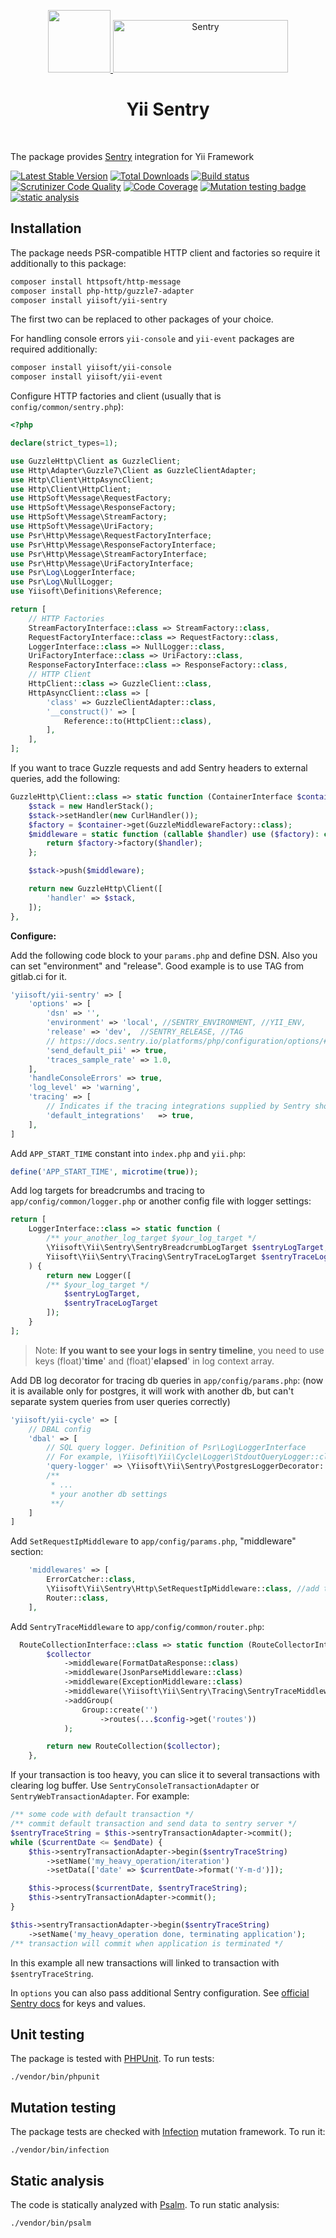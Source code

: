 <p align="center">
    <a href="https://github.com/yiisoft" target="_blank">
        <img src="https://yiisoft.github.io/docs/images/yii_logo.svg" height="100px">
    </a>
    <a href="https://sentry.io/" target="_blank">
      <img src="https://sentry-brand.storage.googleapis.com/sentry-wordmark-dark-280x84.png" alt="Sentry" width="280" height="84">
    </a>
    <h1 align="center">Yii Sentry</h1>
    <br>
</p>

The package provides [Sentry](https://sentry.io/) integration for Yii Framework

[![Latest Stable Version](https://poser.pugx.org/yiisoft/yii-sentry/v/stable.png)](https://packagist.org/packages/yiisoft/yii-sentry)
[![Total Downloads](https://poser.pugx.org/yiisoft/yii-sentry/downloads.png)](https://packagist.org/packages/yiisoft/yii-sentry)
[![Build status](https://github.com/yiisoft/yii-sentry/workflows/build/badge.svg)](https://github.com/yiisoft/yii-sentry/actions?query=workflow%3Abuild)
[![Scrutinizer Code Quality](https://scrutinizer-ci.com/g/yiisoft/yii-sentry/badges/quality-score.png?b=master)](https://scrutinizer-ci.com/g/yiisoft/yii-sentry/?branch=master)
[![Code Coverage](https://scrutinizer-ci.com/g/yiisoft/yii-sentry/badges/coverage.png?b=master)](https://scrutinizer-ci.com/g/yiisoft/yii-sentry/?branch=master)
[![Mutation testing badge](https://img.shields.io/endpoint?style=flat&url=https%3A%2F%2Fbadge-api.stryker-mutator.io%2Fgithub.com%2Fyiisoft%2Fyii-sentry%2Fmaster)](https://dashboard.stryker-mutator.io/reports/github.com/yiisoft/yii-sentry/master)
[![static analysis](https://github.com/yiisoft/yii-sentry/workflows/static%20analysis/badge.svg)](https://github.com/yiisoft/yii-sentry/actions?query=workflow%3A%22static+analysis%22)

## Installation

The package needs PSR-compatible HTTP client and factories so require it additionally to this package:

```bash
composer install httpsoft/http-message
composer install php-http/guzzle7-adapter
composer install yiisoft/yii-sentry
```

The first two can be replaced to other packages of your choice.

For handling console errors `yii-console` and `yii-event` packages are required additionally:

```bash
composer install yiisoft/yii-console
composer install yiisoft/yii-event
```

Configure HTTP factories and client (usually that is `config/common/sentry.php`):

```php
<?php

declare(strict_types=1);

use GuzzleHttp\Client as GuzzleClient;
use Http\Adapter\Guzzle7\Client as GuzzleClientAdapter;
use Http\Client\HttpAsyncClient;
use Http\Client\HttpClient;
use HttpSoft\Message\RequestFactory;
use HttpSoft\Message\ResponseFactory;
use HttpSoft\Message\StreamFactory;
use HttpSoft\Message\UriFactory;
use Psr\Http\Message\RequestFactoryInterface;
use Psr\Http\Message\ResponseFactoryInterface;
use Psr\Http\Message\StreamFactoryInterface;
use Psr\Http\Message\UriFactoryInterface;
use Psr\Log\LoggerInterface;
use Psr\Log\NullLogger;
use Yiisoft\Definitions\Reference;

return [
    // HTTP Factories
    StreamFactoryInterface::class => StreamFactory::class,
    RequestFactoryInterface::class => RequestFactory::class,
    LoggerInterface::class => NullLogger::class,
    UriFactoryInterface::class => UriFactory::class,
    ResponseFactoryInterface::class => ResponseFactory::class,
    // HTTP Client
    HttpClient::class => GuzzleClient::class,
    HttpAsyncClient::class => [
        'class' => GuzzleClientAdapter::class,
        '__construct()' => [
            Reference::to(HttpClient::class),
        ],
    ],
];
```

If you want to trace Guzzle requests and add Sentry headers to external queries, add the following:

```php 
GuzzleHttp\Client::class => static function (ContainerInterface $container) {
    $stack = new HandlerStack();
    $stack->setHandler(new CurlHandler());
    $factory = $container->get(GuzzleMiddlewareFactory::class);
    $middleware = static function (callable $handler) use ($factory): callable {
        return $factory->factory($handler);
    };

    $stack->push($middleware);

    return new GuzzleHttp\Client([
        'handler' => $stack,
    ]);
},
```


**Configure:**

Add the following code block to your `params.php` and define DSN. Also you can set "environment" and "release". Good example is to use TAG from gitlab.ci for it.
```php 
'yiisoft/yii-sentry' => [
    'options' => [
        'dsn' => '',
        'environment' => 'local', //SENTRY_ENVIRONMENT, //YII_ENV,
        'release' => 'dev',  //SENTRY_RELEASE, //TAG
        // https://docs.sentry.io/platforms/php/configuration/options/#send-default-pii
        'send_default_pii' => true,
        'traces_sample_rate' => 1.0,
    ],
    'handleConsoleErrors' => true,
    'log_level' => 'warning',
    'tracing' => [
        // Indicates if the tracing integrations supplied by Sentry should be loaded
        'default_integrations'   => true,
    ],
]
```

Add `APP_START_TIME` constant into `index.php` and `yii.php`:

```php
define('APP_START_TIME', microtime(true));
```

Add log targets for breadcrumbs and tracing to `app/config/common/logger.php` or another config file with logger settings:

```php
return [
    LoggerInterface::class => static function (
        /** your_another_log_target $your_log_target */
        \Yiisoft\Yii\Sentry\SentryBreadcrumbLogTarget $sentryLogTarget,
        Yiisoft\Yii\Sentry\Tracing\SentryTraceLogTarget $sentryTraceLogTarget
    ) {
        return new Logger([
        /** $your_log_target */
            $sentryLogTarget,
            $sentryTraceLogTarget
        ]);
    }
];
```
> Note: **If you want to see your logs in sentry timeline**, you need to use keys (float)'**time**' and (float)'**elapsed**' in log context array.

Add DB log decorator for tracing db queries in `app/config/params.php`:
(now it is available only for postgres, it will work with another db, but can't separate system queries from user queries correctly)

```php
'yiisoft/yii-cycle' => [
    // DBAL config
    'dbal' => [
        // SQL query logger. Definition of Psr\Log\LoggerInterface
        // For example, \Yiisoft\Yii\Cycle\Logger\StdoutQueryLogger::class
        'query-logger' => \Yiisoft\Yii\Sentry\PostgresLoggerDecorator::class,
        /**
         * ...
         * your another db settings 
         **/
    ]
]
```

Add `SetRequestIpMiddleware` to `app/config/params.php`, "middleware" section:
```php
    'middlewares' => [
        ErrorCatcher::class,
        \Yiisoft\Yii\Sentry\Http\SetRequestIpMiddleware::class, //add this
        Router::class,
    ],
```

Add `SentryTraceMiddleware` to `app/config/common/router.php`:
```php
  RouteCollectionInterface::class => static function (RouteCollectorInterface $collector) use ($config) {
        $collector
            ->middleware(FormatDataResponse::class)
            ->middleware(JsonParseMiddleware::class)
            ->middleware(ExceptionMiddleware::class)
            ->middleware(\Yiisoft\Yii\Sentry\Tracing\SentryTraceMiddleware::class) // add this
            ->addGroup(
                Group::create('')
                    ->routes(...$config->get('routes'))
            );

        return new RouteCollection($collector);
    },
 ```



If your transaction is too heavy, you can slice it to several transactions with clearing log buffer. Use `SentryConsoleTransactionAdapter` or `SentryWebTransactionAdapter`. For example:

```php
/** some code with default transaction */
/** commit default transaction and send data to sentry server */
$sentryTraceString = $this->sentryTransactionAdapter->commit();
while ($currentDate <= $endDate) {
    $this->sentryTransactionAdapter->begin($sentryTraceString)
        ->setName('my_heavy_operation/iteration')
        ->setData(['date' => $currentDate->format('Y-m-d')]);

    $this->process($currentDate, $sentryTraceString);
    $this->sentryTransactionAdapter->commit();
}

$this->sentryTransactionAdapter->begin($sentryTraceString)
    ->setName('my_heavy_operation done, terminating application');
/** transaction will commit when application is terminated */
```
In this example all new transactions will linked to transaction with `$sentryTraceString`.


In `options` you can also pass additional Sentry configuration. See 
[official Sentry docs](https://docs.sentry.io/platforms/php/configuration/options/) for keys and values.

## Unit testing

The package is tested with [PHPUnit](https://phpunit.de/). To run tests:

```shell
./vendor/bin/phpunit
```

## Mutation testing

The package tests are checked with [Infection](https://infection.github.io/) mutation framework. To run it:

```shell
./vendor/bin/infection
```

## Static analysis

The code is statically analyzed with [Psalm](https://psalm.dev). To run static analysis:

```shell
./vendor/bin/psalm
```
